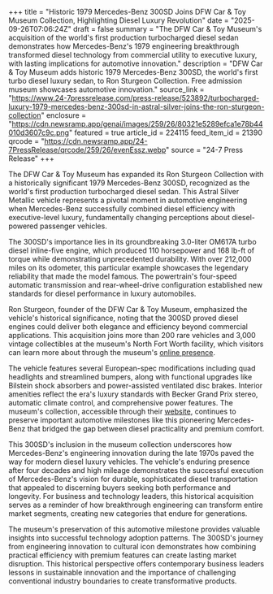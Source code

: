 +++
title = "Historic 1979 Mercedes-Benz 300SD Joins DFW Car & Toy Museum Collection, Highlighting Diesel Luxury Revolution"
date = "2025-09-26T07:06:24Z"
draft = false
summary = "The DFW Car & Toy Museum's acquisition of the world's first production turbocharged diesel sedan demonstrates how Mercedes-Benz's 1979 engineering breakthrough transformed diesel technology from commercial utility to executive luxury, with lasting implications for automotive innovation."
description = "DFW Car & Toy Museum adds historic 1979 Mercedes-Benz 300SD, the world's first turbo diesel luxury sedan, to Ron Sturgeon Collection. Free admission museum showcases automotive innovation."
source_link = "https://www.24-7pressrelease.com/press-release/523892/turbocharged-luxury-1979-mercedes-benz-300sd-in-astral-silver-joins-the-ron-sturgeon-collection"
enclosure = "https://cdn.newsramp.app/genai/images/259/26/80321e5289efca1e78b44010d3607c9c.png"
featured = true
article_id = 224115
feed_item_id = 21390
qrcode = "https://cdn.newsramp.app/24-7PressRelease/qrcode/259/26/evenEssz.webp"
source = "24-7 Press Release"
+++

<p>The DFW Car & Toy Museum has expanded its Ron Sturgeon Collection with a historically significant 1979 Mercedes-Benz 300SD, recognized as the world's first production turbocharged diesel sedan. This Astral Silver Metallic vehicle represents a pivotal moment in automotive engineering when Mercedes-Benz successfully combined diesel efficiency with executive-level luxury, fundamentally changing perceptions about diesel-powered passenger vehicles.</p><p>The 300SD's importance lies in its groundbreaking 3.0-liter OM617A turbo diesel inline-five engine, which produced 110 horsepower and 168 lb-ft of torque while demonstrating unprecedented durability. With over 212,000 miles on its odometer, this particular example showcases the legendary reliability that made the model famous. The powertrain's four-speed automatic transmission and rear-wheel-drive configuration established new standards for diesel performance in luxury automobiles.</p><p>Ron Sturgeon, founder of the DFW Car & Toy Museum, emphasized the vehicle's historical significance, noting that the 300SD proved diesel engines could deliver both elegance and efficiency beyond commercial applications. This acquisition joins more than 200 rare vehicles and 3,000 vintage collectibles at the museum's North Fort Worth facility, which visitors can learn more about through the museum's <a href="https://dfwcarandtoymuseum.com" rel="nofollow" target="_blank">online presence</a>.</p><p>The vehicle features several European-spec modifications including quad headlights and streamlined bumpers, along with functional upgrades like Bilstein shock absorbers and power-assisted ventilated disc brakes. Interior amenities reflect the era's luxury standards with Becker Grand Prix stereo, automatic climate control, and comprehensive power features. The museum's collection, accessible through their <a href="https://dfwcarandtoymuseum.com" rel="nofollow" target="_blank">website</a>, continues to preserve important automotive milestones like this pioneering Mercedes-Benz that bridged the gap between diesel practicality and premium comfort.</p><p>This 300SD's inclusion in the museum collection underscores how Mercedes-Benz's engineering innovation during the late 1970s paved the way for modern diesel luxury vehicles. The vehicle's enduring presence after four decades and high mileage demonstrates the successful execution of Mercedes-Benz's vision for durable, sophisticated diesel transportation that appealed to discerning buyers seeking both performance and longevity. For business and technology leaders, this historical acquisition serves as a reminder of how breakthrough engineering can transform entire market segments, creating new categories that endure for generations.</p><p>The museum's preservation of this automotive milestone provides valuable insights into successful technology adoption patterns. The 300SD's journey from engineering innovation to cultural icon demonstrates how combining practical efficiency with premium features can create lasting market disruption. This historical perspective offers contemporary business leaders lessons in sustainable innovation and the importance of challenging conventional industry boundaries to create transformative products.</p>